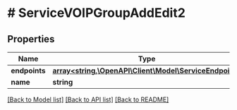 # # ServiceVOIPGroupAddEdit2

## Properties

Name | Type | Description | Notes
------------ | ------------- | ------------- | -------------
**endpoints** | [**array<string,\OpenAPI\Client\Model\ServiceEndpoint>**](ServiceEndpoint.md) |  |
**name** | **string** |  |

[[Back to Model list]](../../README.md#models) [[Back to API list]](../../README.md#endpoints) [[Back to README]](../../README.md)
